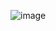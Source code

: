 
![image](https://user-images.githubusercontent.com/56837461/205464244-8ae79b27-406e-4dac-839e-389f89e56c94.png)


